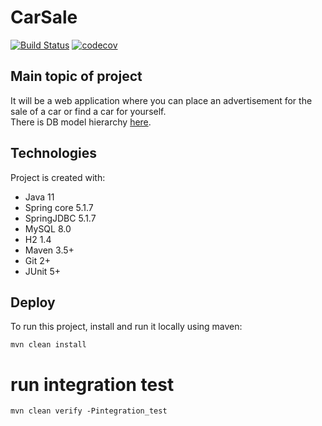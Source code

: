 # CarSale
[![Build Status](https://travis-ci.com/java-fat-unicorn-team/CarSale.svg?branch=dev)](https://travis-ci.com/java-fat-unicorn-team/CarSale)
[![codecov](https://codecov.io/gh/java-fat-unicorn-team/CarSale/branch/master/graph/badge.svg)](https://codecov.io/gh/java-fat-unicorn-team/CarSale)
## Main topic of project
It will be a web application where you can place an advertisement for the sale of a car or find a car for yourself.\
There is DB model hierarchy [here](https://github.com/java-fat-unicorn-team/CarSale/blob/dev/docs/diagram.png).

## Technologies
Project is created with:
* Java 11
* Spring core 5.1.7
* SpringJDBC 5.1.7
* MySQL 8.0
* H2 1.4
* Maven 3.5+
* Git 2+
* JUnit 5+
	
## Deploy
To run this project, install and run it locally using maven:
```
mvn clean install
```
# run integration test
```
mvn clean verify -Pintegration_test
```
